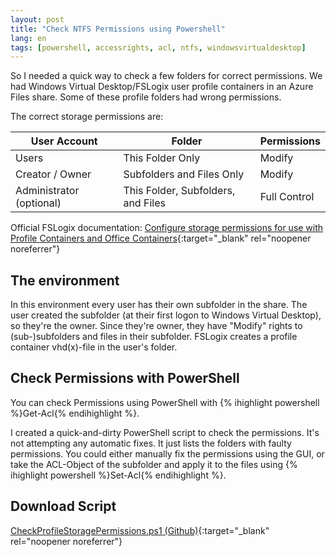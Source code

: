 ```yaml
---
layout: post
title: "Check NTFS Permissions using Powershell"
lang: en
tags: [powershell, accessrights, acl, ntfs, windowsvirtualdesktop]
---
```

So I needed a quick way to check a few folders for correct permissions. We had Windows Virtual Desktop/FSLogix user profile containers in an Azure Files share. Some of these profile folders had wrong permissions.

The correct storage permissions are:

| User Account             | Folder                             | Permissions  |
|--------------------------|------------------------------------|--------------|
| Users                    | This Folder Only                   | Modify       |
| Creator / Owner          | Subfolders and Files Only          | Modify       |
| Administrator (optional) | This Folder, Subfolders, and Files | Full Control |

Official FSLogix documentation: [Configure storage permissions for use with Profile Containers and Office Containers](https://docs.microsoft.com/en-us/fslogix/fslogix-storage-config-ht){:target="_blank" rel="noopener noreferrer"}

## The environment

In this environment every user has their own subfolder in the share. The user created the subfolder (at their first logon to Windows Virtual Desktop), so they're the owner. Since they're owner, they have "Modify" rights to (sub-)subfolders and files in their subfolder. FSLogix creates a profile container vhd(x)-file in the user's folder.

## Check Permissions with PowerShell

You can check Permissions using PowerShell with {% ihighlight powershell %}Get-Acl{% endihighlight %}.

I created a quick-and-dirty PowerShell script to check the permissions. It's not attempting any automatic fixes. It just lists the folders with faulty permissions. You could either manually fix the permissions using the GUI, or take the ACL-Object of the subfolder and apply it to the files using {% ihighlight powershell %}Set-Acl{% endihighlight %}.

## Download Script

[CheckProfileStoragePermissions.ps1 (Github)](https://gist.github.com/diecknet/8a36e9551cf5a08c03779e9f7d13d05e){:target="_blank" rel="noopener noreferrer"}